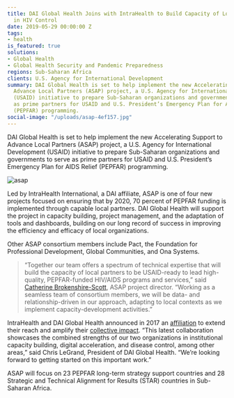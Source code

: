 ```yaml
---
title: DAI Global Health Joins with IntraHealth to Build Capacity of Local Partners
  in HIV Control
date: 2019-05-29 00:00:00 Z
tags:
- health
is_featured: true
solutions:
- Global Health
- Global Health Security and Pandemic Preparedness
regions: Sub-Saharan Africa
clients: U.S. Agency for International Development
summary: DAI Global Health is set to help implement the new Accelerating Support to
  Advance Local Partners (ASAP) project, a U.S. Agency for International Development
  (USAID) initiative to prepare Sub-Saharan organizations and governments to serve
  as prime partners for USAID and U.S. President’s Emergency Plan for AIDS Relief
  (PEPFAR) programming.
social-image: "/uploads/asap-4ef157.jpg"
---
```


DAI Global Health is set to help implement the new Accelerating Support to Advance Local Partners (ASAP) project, a U.S. Agency for International Development (USAID) initiative to prepare Sub-Saharan organizations and governments to serve as prime partners for USAID and U.S. President’s Emergency Plan for AIDS Relief (PEPFAR) programming.

![asap](/uploads/asap-4ef157.jpg)

 

Led by IntraHealth International, a DAI affiliate, ASAP is one of four new projects focused on ensuring that by 2020, 70 percent of PEPFAR funding is implemented through capable local partners. DAI Global Health will support the project in capacity building, project management, and the adaptation of tools and dashboards, building on our long record of success in improving the efficiency and efficacy of local organizations. 

Other ASAP consortium members include Pact, the Foundation for Professional Development, Global Communities, and Ona Systems.

> “Together our team offers a spectrum of technical expertise that will build the capacity of local partners to be USAID-ready to lead high-quality, PEPFAR-funded HIV/AIDS programs and services,” said [Catherine Brokenshire-Scott](https://www.intrahealth.org/news/intrahealth-work-local-african-partners-road-self-reliance-and-hiv-epidemic-control), ASAP project director. “Working as a seamless team of consortium members, we will be data- and relationship-driven in our approach, adapting to local contexts as we implement capacity-development activities.”

IntraHealth and DAI Global Health announced in 2017 an [affiliation](https://www.dai.com/news/dai-and-intrahealth-join-forces-to-amplify-global-health-impact) to extend their reach and amplify their [collective impact](https://www.dai.com/news/dai-team-and-indonesian-government-launch-usaid-program-maternal-and-newborn-mortality). “This latest collaboration showcases the combined strengths of our two organizations in institutional capacity building, digital acceleration, and disease control, among other areas,” said Chris LeGrand, President of DAI Global Health. “We’re looking forward to getting started on this important work.”

ASAP will focus on 23 PEPFAR long-term strategy support countries and 28 Strategic and Technical Alignment for Results (STAR) countries in Sub-Saharan Africa.
